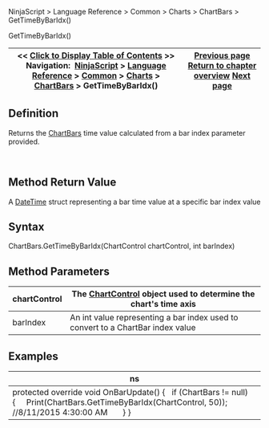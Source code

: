 ﻿


NinjaScript \> Language Reference \> Common \> Charts \> ChartBars \> GetTimeByBarIdx()






















GetTimeByBarIdx()







| \<\< [Click to Display Table of Contents](chartbars_gettimebybaridx.md) \>\> **Navigation:**     [NinjaScript](ninjascript-1.md) \> [Language Reference](language_reference_wip-1.md) \> [Common](common-1.md) \> [Charts](chart-1.md) \> [ChartBars](chartbars-1.md) \> GetTimeByBarIdx() | [Previous page](chartbars_getbaridxbyx-1.md) [Return to chapter overview](chartbars-1.md) [Next page](chartbars_panel-1.md) |
| --- | --- |











## Definition


Returns the [ChartBars](chartbars-1.md) time value calculated from a bar index parameter provided.


 


## Method Return Value


A [DateTime](https://msdn.microsoft.com/en-us/library/system.datetime(v=vs.110).aspx) struct representing a bar time value at a specific bar index value


## 


## Syntax
ChartBars.GetTimeByBarIdx(ChartControl chartControl, int barIndex)


## 


## Method Parameters




| chartControl | The [ChartControl](chartcontrol-1.md) object used to determine the chart's time axis |
| --- | --- |
| barIndex | An int value representing a bar index used to convert to a ChartBar index value |



## 


## 


## Examples




| ns |
| --- |
| protected override void OnBarUpdate() {    if (ChartBars !\= null)    {      Print(ChartBars.GetTimeByBarIdx(ChartControl, 50)); //8/11/2015 4:30:00 AM        } } |









